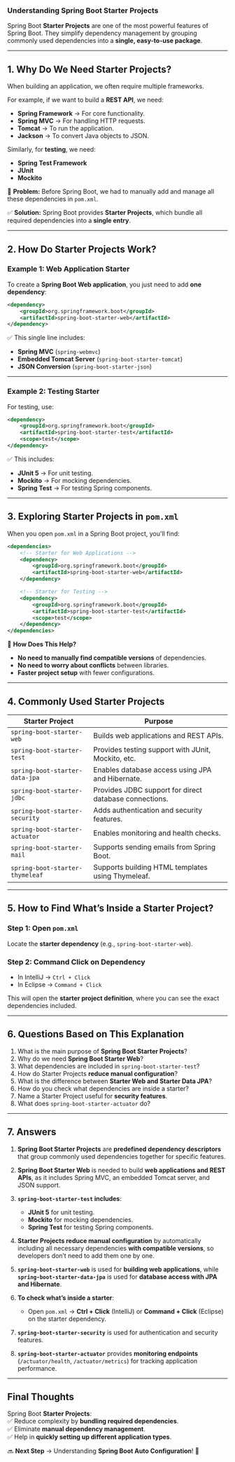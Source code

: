 ### **Understanding Spring Boot Starter Projects**

Spring Boot **Starter Projects** are one of the most powerful features of Spring
Boot. They simplify dependency management by grouping commonly used dependencies
into a **single, easy-to-use package**.

---

## **1. Why Do We Need Starter Projects?**

When building an application, we often require multiple frameworks.

For example, if we want to build a **REST API**, we need:

- **Spring Framework** → For core functionality.
- **Spring MVC** → For handling HTTP requests.
- **Tomcat** → To run the application.
- **Jackson** → To convert Java objects to JSON.

Similarly, for **testing**, we need:

- **Spring Test Framework**
- **JUnit**
- **Mockito**

📌 **Problem:** Before Spring Boot, we had to manually add and manage all these
dependencies in `pom.xml`.

✅ **Solution:** Spring Boot provides **Starter Projects**, which bundle all
required dependencies into a **single entry**.

---

## **2. How Do Starter Projects Work?**

### **Example 1: Web Application Starter**

To create a **Spring Boot Web application**, you just need to add **one
dependency**:

```xml
<dependency>
    <groupId>org.springframework.boot</groupId>
    <artifactId>spring-boot-starter-web</artifactId>
</dependency>
```

✅ This single line includes:

- **Spring MVC** (`spring-webmvc`)
- **Embedded Tomcat Server** (`spring-boot-starter-tomcat`)
- **JSON Conversion** (`spring-boot-starter-json`)

---

### **Example 2: Testing Starter**

For testing, use:

```xml
<dependency>
    <groupId>org.springframework.boot</groupId>
    <artifactId>spring-boot-starter-test</artifactId>
    <scope>test</scope>
</dependency>
```

✅ This includes:

- **JUnit 5** → For unit testing.
- **Mockito** → For mocking dependencies.
- **Spring Test** → For testing Spring components.

---

## **3. Exploring Starter Projects in `pom.xml`**

When you open `pom.xml` in a Spring Boot project, you'll find:

```xml
<dependencies>
    <!-- Starter for Web Applications -->
    <dependency>
        <groupId>org.springframework.boot</groupId>
        <artifactId>spring-boot-starter-web</artifactId>
    </dependency>

    <!-- Starter for Testing -->
    <dependency>
        <groupId>org.springframework.boot</groupId>
        <artifactId>spring-boot-starter-test</artifactId>
        <scope>test</scope>
    </dependency>
</dependencies>
```

📌 **How Does This Help?**

- **No need to manually find compatible versions** of dependencies.
- **No need to worry about conflicts** between libraries.
- **Faster project setup** with fewer configurations.

---

## **4. Commonly Used Starter Projects**

| Starter Project                 | Purpose                                                |
| ------------------------------- | ------------------------------------------------------ |
| `spring-boot-starter-web`       | Builds web applications and REST APIs.                 |
| `spring-boot-starter-test`      | Provides testing support with JUnit, Mockito, etc.     |
| `spring-boot-starter-data-jpa`  | Enables database access using JPA and Hibernate.       |
| `spring-boot-starter-jdbc`      | Provides JDBC support for direct database connections. |
| `spring-boot-starter-security`  | Adds authentication and security features.             |
| `spring-boot-starter-actuator`  | Enables monitoring and health checks.                  |
| `spring-boot-starter-mail`      | Supports sending emails from Spring Boot.              |
| `spring-boot-starter-thymeleaf` | Supports building HTML templates using Thymeleaf.      |

---

## **5. How to Find What’s Inside a Starter Project?**

### **Step 1: Open `pom.xml`**

Locate the **starter dependency** (e.g., `spring-boot-starter-web`).

### **Step 2: Command Click on Dependency**

- In IntelliJ → `Ctrl + Click`
- In Eclipse → `Command + Click`

This will open the **starter project definition**, where you can see the exact
dependencies included.

---

## **6. Questions Based on This Explanation**

1. What is the main purpose of **Spring Boot Starter Projects**?
2. Why do we need **Spring Boot Starter Web**?
3. What dependencies are included in `spring-boot-starter-test`?
4. How do Starter Projects **reduce manual configuration**?
5. What is the difference between **Starter Web and Starter Data JPA**?
6. How do you check what dependencies are inside a starter?
7. Name a Starter Project useful for **security features**.
8. What does `spring-boot-starter-actuator` do?

---

## **7. Answers**

1. **Spring Boot Starter Projects** are **predefined dependency descriptors**
   that group commonly used dependencies together for specific features.

2. **Spring Boot Starter Web** is needed to build **web applications and REST
   APIs**, as it includes Spring MVC, an embedded Tomcat server, and JSON
   support.

3. **`spring-boot-starter-test` includes**:

   - **JUnit 5** for unit testing.
   - **Mockito** for mocking dependencies.
   - **Spring Test** for testing Spring components.

4. **Starter Projects reduce manual configuration** by automatically including
   all necessary dependencies **with compatible versions**, so developers don’t
   need to add them one by one.

5. **`spring-boot-starter-web`** is used for **building web applications**,
   while **`spring-boot-starter-data-jpa`** is used for **database access with
   JPA and Hibernate**.

6. **To check what’s inside a starter**:

   - Open `pom.xml` → **Ctrl + Click** (IntelliJ) or **Command + Click**
     (Eclipse) on the starter dependency.

7. **`spring-boot-starter-security`** is used for authentication and security
   features.

8. **`spring-boot-starter-actuator`** provides **monitoring endpoints**
   (`/actuator/health`, `/actuator/metrics`) for tracking application
   performance.

---

## **Final Thoughts**

Spring Boot **Starter Projects**:  
✅ Reduce complexity by **bundling required dependencies**.  
✅ Eliminate **manual dependency management**.  
✅ Help in **quickly setting up different application types**.

🔜 **Next Step** → Understanding **Spring Boot Auto Configuration**! 🚀
